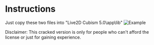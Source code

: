 # Instructions
Just copy these two files into "Live2D Cubism 5.0\app\lib"
![Example](Examples/Example.gif)

Disclaimer: This cracked version is only for people who can't afford the license or just for gaining experience. 